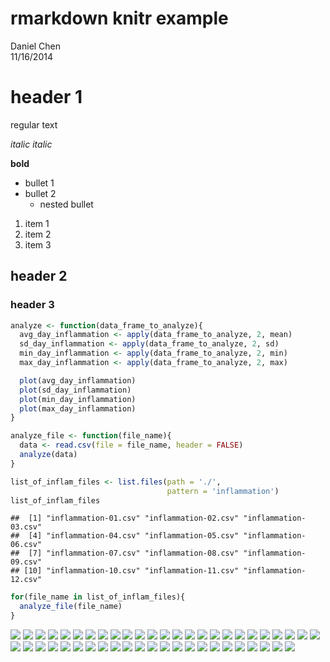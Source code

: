 # rmarkdown knitr example
Daniel Chen  
11/16/2014  

# header 1
regular text

*italic*
_italic_

**bold**

  - bullet 1
  - bullet 2
    - nested bullet
    
  1. item 1
  1. item 2
  1. item 3

## header 2

### header 3



```r
analyze <- function(data_frame_to_analyze){
  avg_day_inflammation <- apply(data_frame_to_analyze, 2, mean)
  sd_day_inflammation <- apply(data_frame_to_analyze, 2, sd)
  min_day_inflammation <- apply(data_frame_to_analyze, 2, min)
  max_day_inflammation <- apply(data_frame_to_analyze, 2, max)

  plot(avg_day_inflammation)
  plot(sd_day_inflammation)
  plot(min_day_inflammation)
  plot(max_day_inflammation)
}
```


```r
analyze_file <- function(file_name){
  data <- read.csv(file = file_name, header = FALSE)
  analyze(data)
}
```


```r
list_of_inflam_files <- list.files(path = './',
                                   pattern = 'inflammation')
list_of_inflam_files
```

```
##  [1] "inflammation-01.csv" "inflammation-02.csv" "inflammation-03.csv"
##  [4] "inflammation-04.csv" "inflammation-05.csv" "inflammation-06.csv"
##  [7] "inflammation-07.csv" "inflammation-08.csv" "inflammation-09.csv"
## [10] "inflammation-10.csv" "inflammation-11.csv" "inflammation-12.csv"
```

```r
for(file_name in list_of_inflam_files){
  analyze_file(file_name)
}
```

![](000-knir_exmaple_files/figure-html/unnamed-chunk-3-1.png) ![](000-knir_exmaple_files/figure-html/unnamed-chunk-3-2.png) ![](000-knir_exmaple_files/figure-html/unnamed-chunk-3-3.png) ![](000-knir_exmaple_files/figure-html/unnamed-chunk-3-4.png) ![](000-knir_exmaple_files/figure-html/unnamed-chunk-3-5.png) ![](000-knir_exmaple_files/figure-html/unnamed-chunk-3-6.png) ![](000-knir_exmaple_files/figure-html/unnamed-chunk-3-7.png) ![](000-knir_exmaple_files/figure-html/unnamed-chunk-3-8.png) ![](000-knir_exmaple_files/figure-html/unnamed-chunk-3-9.png) ![](000-knir_exmaple_files/figure-html/unnamed-chunk-3-10.png) ![](000-knir_exmaple_files/figure-html/unnamed-chunk-3-11.png) ![](000-knir_exmaple_files/figure-html/unnamed-chunk-3-12.png) ![](000-knir_exmaple_files/figure-html/unnamed-chunk-3-13.png) ![](000-knir_exmaple_files/figure-html/unnamed-chunk-3-14.png) ![](000-knir_exmaple_files/figure-html/unnamed-chunk-3-15.png) ![](000-knir_exmaple_files/figure-html/unnamed-chunk-3-16.png) ![](000-knir_exmaple_files/figure-html/unnamed-chunk-3-17.png) ![](000-knir_exmaple_files/figure-html/unnamed-chunk-3-18.png) ![](000-knir_exmaple_files/figure-html/unnamed-chunk-3-19.png) ![](000-knir_exmaple_files/figure-html/unnamed-chunk-3-20.png) ![](000-knir_exmaple_files/figure-html/unnamed-chunk-3-21.png) ![](000-knir_exmaple_files/figure-html/unnamed-chunk-3-22.png) ![](000-knir_exmaple_files/figure-html/unnamed-chunk-3-23.png) ![](000-knir_exmaple_files/figure-html/unnamed-chunk-3-24.png) ![](000-knir_exmaple_files/figure-html/unnamed-chunk-3-25.png) ![](000-knir_exmaple_files/figure-html/unnamed-chunk-3-26.png) ![](000-knir_exmaple_files/figure-html/unnamed-chunk-3-27.png) ![](000-knir_exmaple_files/figure-html/unnamed-chunk-3-28.png) ![](000-knir_exmaple_files/figure-html/unnamed-chunk-3-29.png) ![](000-knir_exmaple_files/figure-html/unnamed-chunk-3-30.png) ![](000-knir_exmaple_files/figure-html/unnamed-chunk-3-31.png) ![](000-knir_exmaple_files/figure-html/unnamed-chunk-3-32.png) ![](000-knir_exmaple_files/figure-html/unnamed-chunk-3-33.png) ![](000-knir_exmaple_files/figure-html/unnamed-chunk-3-34.png) ![](000-knir_exmaple_files/figure-html/unnamed-chunk-3-35.png) ![](000-knir_exmaple_files/figure-html/unnamed-chunk-3-36.png) ![](000-knir_exmaple_files/figure-html/unnamed-chunk-3-37.png) ![](000-knir_exmaple_files/figure-html/unnamed-chunk-3-38.png) ![](000-knir_exmaple_files/figure-html/unnamed-chunk-3-39.png) ![](000-knir_exmaple_files/figure-html/unnamed-chunk-3-40.png) ![](000-knir_exmaple_files/figure-html/unnamed-chunk-3-41.png) ![](000-knir_exmaple_files/figure-html/unnamed-chunk-3-42.png) ![](000-knir_exmaple_files/figure-html/unnamed-chunk-3-43.png) ![](000-knir_exmaple_files/figure-html/unnamed-chunk-3-44.png) ![](000-knir_exmaple_files/figure-html/unnamed-chunk-3-45.png) ![](000-knir_exmaple_files/figure-html/unnamed-chunk-3-46.png) ![](000-knir_exmaple_files/figure-html/unnamed-chunk-3-47.png) ![](000-knir_exmaple_files/figure-html/unnamed-chunk-3-48.png) 


